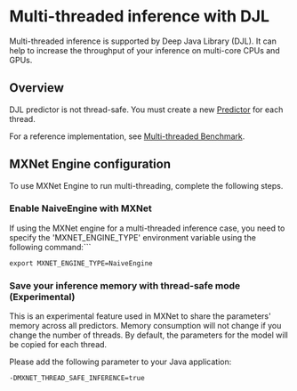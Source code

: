 # Multi-threaded inference with DJL

Multi-threaded inference is supported by Deep Java Library (DJL).
It can help to increase the throughput of your inference on multi-core CPUs and GPUs.

## Overview

DJL predictor is not thread-safe.
You must create a new [Predictor](https://djl-ai.s3.amazonaws.com/java-api/0.2.0-SNAPSHOT/api/index.html?ai/djl/inference/Predictor.html) for each thread.

For a reference implementation, see [Multi-threaded Benchmark](../src/main/java/ai/djl/examples/inference/MultithreadedBenchmark.java).
## MXNet Engine configuration
To use MXNet Engine to run multi-threading, complete the following steps.

### Enable NaiveEngine with MXNet
If using the MXNet engine for a multi-threaded inference case, you need to specify the 'MXNET_ENGINE_TYPE' environment variable using the following command:```
```
export MXNET_ENGINE_TYPE=NaiveEngine
```

### Save your inference memory with thread-safe mode (Experimental)

This is an experimental feature used in MXNet to share the parameters' memory across all predictors.
Memory consumption will not change if you change the number of threads.
By default, the parameters for the model will be copied for each thread.

Please add the following parameter to your Java application:
```
-DMXNET_THREAD_SAFE_INFERENCE=true
```